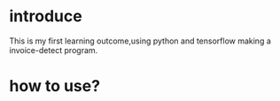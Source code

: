 # introduce
This is my first learning outcome,using python and tensorflow making a invoice-detect program.
# how to use?
